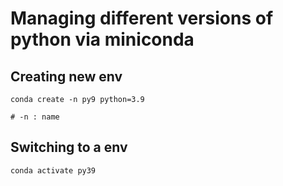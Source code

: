 # Managing different versions of python via miniconda


## Creating new env

```
conda create -n py9 python=3.9

# -n : name
```

## Switching to a env

```
conda activate py39

```


